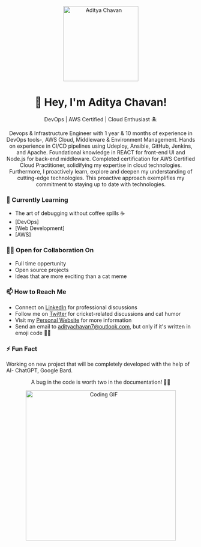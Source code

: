<div align="center">
  <img src="https://adityachavan.xyz/" alt="Aditya Chavan" width="200"/>
  <h1>👋 Hey, I'm Aditya Chavan!</h1>
  <p>DevOps | AWS Certified | Cloud Enthusiast 🏝️</p>
  <p>Devops & Infrastructure Engineer with 1 year & 10 months of experience in DevOps tools-, AWS Cloud,
Middleware & Environment Management. Hands on experience in CI/CD pipelines using Udeploy, Ansible,
GitHub, Jenkins, and Apache. Foundational knowledge in REACT for front-end UI and Node.js for back-end
middleware. Completed certification for AWS Certified Cloud Practitioner, solidifying my expertise in cloud
technologies. Furthermore, I proactively learn, explore and deepen my understanding of cutting-edge
technologies. This proactive approach exemplifies my commitment to staying up to date with technologies.</p>
</div>

### 🌱 Currently Learning
- The art of debugging without coffee spills ☕
- [DevOps]
- [Web Development]
- [AWS]

### 👯‍♂️ Open for Collaboration On
- Full time oppertunity
- Open source projects
- Ideas that are more exciting than a cat meme

### 📫 How to Reach Me
- Connect on [LinkedIn](https://www.linkedin.com/in/adityachavan27) for professional discussions
- Follow me on [Twitter](https://twitter.com/moodyadii) for cricket-related discussions and cat humor
- Visit my [Personal Website](https://adityachavan.xyz) for more information
- Send an email to adityachavan7@outlook.com, but only if it's written in emoji code 📧🤖

### ⚡ Fun Fact
Working on new project that will be completely developed with the help of AI- ChatGPT, Google Bard.

<div align="center">
  <p>A bug in the code is worth two in the documentation! 🐛📖</p>
  <img src="https://your-animated-gif-url.com/your-animated-gif.gif" alt="Coding GIF" width="400"/>
</div>
